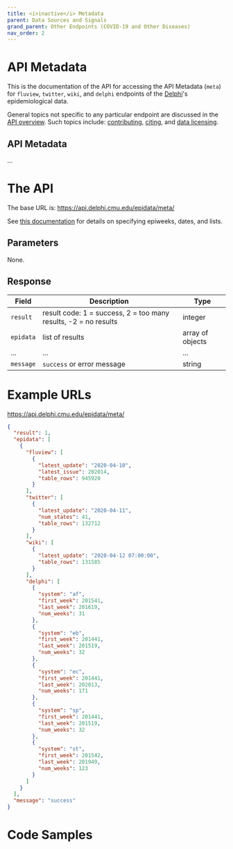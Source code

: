 ```yaml
---
title: <i>inactive</i> Metadata
parent: Data Sources and Signals
grand_parent: Other Endpoints (COVID-19 and Other Diseases)
nav_order: 2
---
```


# API Metadata

This is the documentation of the API for accessing the API Metadata (`meta`) for `fluview`, `twitter`, `wiki`,
and `delphi` endpoints of the [Delphi](https://delphi.cmu.edu/)'s epidemiological data.

General topics not specific to any particular endpoint are discussed in the
[API overview](README.md). Such topics include:
[contributing](README.md#contributing), [citing](README.md#citing), and
[data licensing](README.md#data-licensing).

## API Metadata

... <!-- TODO -->

# The API

The base URL is: https://api.delphi.cmu.edu/epidata/meta/

See [this documentation](README.md) for details on specifying epiweeks, dates, and lists.

## Parameters

None.

## Response

| Field     | Description                                                     | Type             |
|-----------|-----------------------------------------------------------------|------------------|
| `result`  | result code: 1 = success, 2 = too many results, -2 = no results | integer          |
| `epidata` | list of results                                                 | array of objects |
| ...       | ...                                                             | ...              | <!-- TODO -->
| `message` | `success` or error message                                      | string           |

# Example URLs

https://api.delphi.cmu.edu/epidata/meta/

```json
{
  "result": 1,
  "epidata": [
    {
      "fluview": [
        {
          "latest_update": "2020-04-10",
          "latest_issue": 202014,
          "table_rows": 945920
        }
      ],
      "twitter": [
        {
          "latest_update": "2020-04-11",
          "num_states": 41,
          "table_rows": 132712
        }
      ],
      "wiki": [
        {
          "latest_update": "2020-04-12 07:00:00",
          "table_rows": 131585
        }
      ],
      "delphi": [
        {
          "system": "af",
          "first_week": 201541,
          "last_week": 201619,
          "num_weeks": 31
        },
        {
          "system": "eb",
          "first_week": 201441,
          "last_week": 201519,
          "num_weeks": 32
        },
        {
          "system": "ec",
          "first_week": 201441,
          "last_week": 202013,
          "num_weeks": 171
        },
        {
          "system": "sp",
          "first_week": 201441,
          "last_week": 201519,
          "num_weeks": 32
        },
        {
          "system": "st",
          "first_week": 201542,
          "last_week": 201949,
          "num_weeks": 123
        }
      ]
    }
  ],
  "message": "success"
}
```

# Code Samples

<!-- TODO: fix -->
